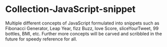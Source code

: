 # Collection-JavaScript-snippet
Multiple different concepts of JavaScript formulated into snippets such as Fibonacci Generator, Leap Year,  fizz Buzz, love Score, sliceYourTweet, 99 bottles, BMI, etc. Further more concepts will be carved and scribbled in the future for speedy reference for all.
